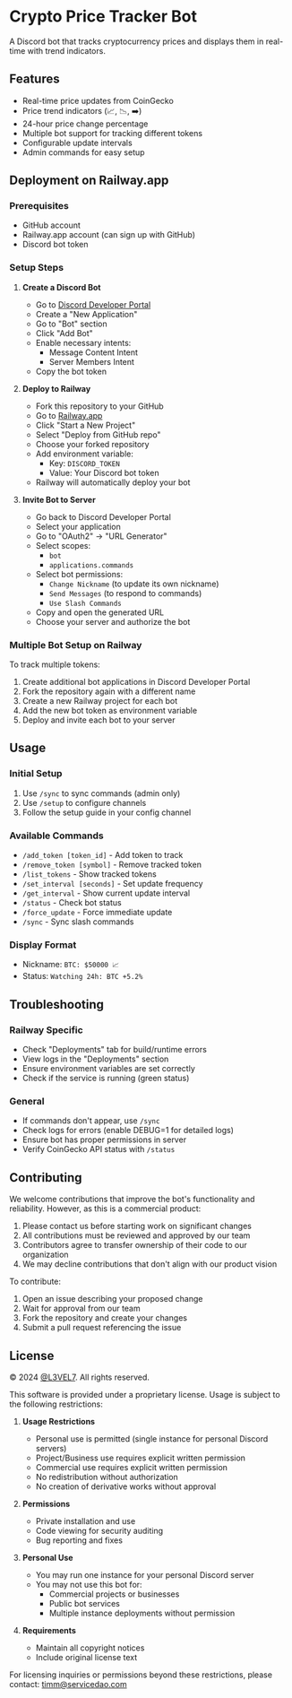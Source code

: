 # Crypto Price Tracker Bot

A Discord bot that tracks cryptocurrency prices and displays them in real-time with trend indicators.

## Features
- Real-time price updates from CoinGecko
- Price trend indicators (📈, 📉, ➡️)
- 24-hour price change percentage
- Multiple bot support for tracking different tokens
- Configurable update intervals
- Admin commands for easy setup

## Deployment on Railway.app

### Prerequisites
- GitHub account
- Railway.app account (can sign up with GitHub)
- Discord bot token

### Setup Steps

1. **Create a Discord Bot**
   - Go to [Discord Developer Portal](https://discord.com/developers/applications)
   - Create a "New Application"
   - Go to "Bot" section
   - Click "Add Bot"
   - Enable necessary intents:
     - Message Content Intent
     - Server Members Intent
   - Copy the bot token

2. **Deploy to Railway**
   - Fork this repository to your GitHub
   - Go to [Railway.app](https://railway.app)
   - Click "Start a New Project"
   - Select "Deploy from GitHub repo"
   - Choose your forked repository
   - Add environment variable:
     - Key: `DISCORD_TOKEN`
     - Value: Your Discord bot token
   - Railway will automatically deploy your bot

3. **Invite Bot to Server**
   - Go back to Discord Developer Portal
   - Select your application
   - Go to "OAuth2" → "URL Generator"
   - Select scopes:
     - `bot`
     - `applications.commands`
   - Select bot permissions:
     - `Change Nickname` (to update its own nickname)
     - `Send Messages` (to respond to commands)
     - `Use Slash Commands`
   - Copy and open the generated URL
   - Choose your server and authorize the bot

### Multiple Bot Setup on Railway
To track multiple tokens:
1. Create additional bot applications in Discord Developer Portal
2. Fork the repository again with a different name
3. Create a new Railway project for each bot
4. Add the new bot token as environment variable
5. Deploy and invite each bot to your server

## Usage

### Initial Setup
1. Use `/sync` to sync commands (admin only)
2. Use `/setup` to configure channels
3. Follow the setup guide in your config channel

### Available Commands
- `/add_token [token_id]` - Add token to track
- `/remove_token [symbol]` - Remove tracked token
- `/list_tokens` - Show tracked tokens
- `/set_interval [seconds]` - Set update frequency
- `/get_interval` - Show current update interval
- `/status` - Check bot status
- `/force_update` - Force immediate update
- `/sync` - Sync slash commands

### Display Format
- Nickname: `BTC: $50000 📈`
- Status: `Watching 24h: BTC +5.2%`

## Troubleshooting

### Railway Specific
- Check "Deployments" tab for build/runtime errors
- View logs in the "Deployments" section
- Ensure environment variables are set correctly
- Check if the service is running (green status)

### General
- If commands don't appear, use `/sync`
- Check logs for errors (enable DEBUG=1 for detailed logs)
- Ensure bot has proper permissions in server
- Verify CoinGecko API status with `/status`

## Contributing
We welcome contributions that improve the bot's functionality and reliability. However, as this is a commercial product:

1. Please contact us before starting work on significant changes
2. All contributions must be reviewed and approved by our team
3. Contributors agree to transfer ownership of their code to our organization
4. We may decline contributions that don't align with our product vision

To contribute:
1. Open an issue describing your proposed change
2. Wait for approval from our team
3. Fork the repository and create your changes
4. Submit a pull request referencing the issue

## License
© 2024 [@L3VEL7](https://github.com/L3VEL7/). All rights reserved.

This software is provided under a proprietary license. Usage is subject to the following restrictions:

1. **Usage Restrictions**
   - Personal use is permitted (single instance for personal Discord servers)
   - Project/Business use requires explicit written permission
   - Commercial use requires explicit written permission
   - No redistribution without authorization
   - No creation of derivative works without approval

2. **Permissions**
   - Private installation and use
   - Code viewing for security auditing
   - Bug reporting and fixes

3. **Personal Use**
   - You may run one instance for your personal Discord server
   - You may not use this bot for:
     - Commercial projects or businesses
     - Public bot services
     - Multiple instance deployments without permission

4. **Requirements**
   - Maintain all copyright notices
   - Include original license text

For licensing inquiries or permissions beyond these restrictions, please contact: timm@servicedao.com
